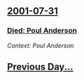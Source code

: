 ## [2001-07-31](/news/2001/07/31/index.md)

### [ Died: Poul Anderson](/news/2001/07/31/died-poul-anderson.md)
_Context: Poul Anderson_

## [Previous Day...](/news/2001/07/30/index.md)


